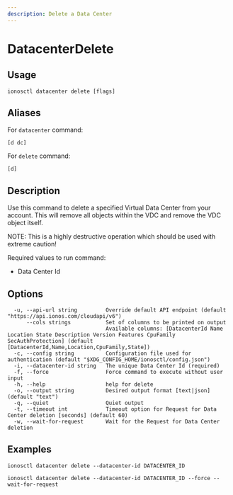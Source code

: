 ```yaml
---
description: Delete a Data Center
---
```


# DatacenterDelete

## Usage

```text
ionosctl datacenter delete [flags]
```

## Aliases

For `datacenter` command:

```text
[d dc]
```

For `delete` command:

```text
[d]
```

## Description

Use this command to delete a specified Virtual Data Center from your account. This will remove all objects within the VDC and remove the VDC object itself.

NOTE: This is a highly destructive operation which should be used with extreme caution!

Required values to run command:

* Data Center Id

## Options

```text
  -u, --api-url string         Override default API endpoint (default "https://api.ionos.com/cloudapi/v6")
      --cols strings           Set of columns to be printed on output 
                               Available columns: [DatacenterId Name Location State Description Version Features CpuFamily SecAuthProtection] (default [DatacenterId,Name,Location,CpuFamily,State])
  -c, --config string          Configuration file used for authentication (default "$XDG_CONFIG_HOME/ionosctl/config.json")
  -i, --datacenter-id string   The unique Data Center Id (required)
  -f, --force                  Force command to execute without user input
  -h, --help                   help for delete
  -o, --output string          Desired output format [text|json] (default "text")
  -q, --quiet                  Quiet output
  -t, --timeout int            Timeout option for Request for Data Center deletion [seconds] (default 60)
  -w, --wait-for-request       Wait for the Request for Data Center deletion
```

## Examples

```text
ionosctl datacenter delete --datacenter-id DATACENTER_ID

ionosctl datacenter delete --datacenter-id DATACENTER_ID --force --wait-for-request
```

